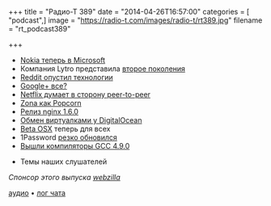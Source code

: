+++
title = "Радио-Т 389"
date = "2014-04-26T16:57:00"
categories = [ "podcast",]
image = "https://radio-t.com/images/radio-t/rt389.jpg"
filename = "rt_podcast389"

+++

* [Nokia теперь в Microsoft](http://conversations.nokia.com/2014/04/25/now-one-microsoft-open-letter-stephen-elop/)
* Компания Lytro представила [второe поколения](http://habrahabr.ru/post/220435/)
* [Reddit опустил технологии](http://www.bbc.com/news/technology-27100773)
* [Google+ все?](http://prsm.tc/Dv4pRg)
* [Netflix думает в сторону peer-to-peer](http://arstechnica.com/information-technology/2014/04/netflix-researching-large-scale-peer-to-peer-technology-for-streaming/)
* [Zona как Popcorn](http://torrentfreak.com/zona-is-a-popcorn-time-beater-and-a-pirates-dream-140425/)
* [Релиз nginx 1.6.0](http://www.opennet.ru/opennews/art.shtml?num=39638)
* [Обмен виртуалками у DigitalOcean](https://www.digitalocean.com/company/blog/easily-transfer-snapshots-between-accounts/)
* [Beta OSX](http://readwrite.com/2014/04/23/apple-os-x-mac-pre-release-software-osx-beta-seed-program) теперь для всех
* 1Password [резко обновился](http://ipadinsight.com/ipad-apps/1password-for-ipad-gets-its-biggest-update-ever-adds-users/)
* [Вышли компиляторы GCC 4.9.0](http://habrahabr.ru/post/220459/)
- Темы наших слушателей

_Спонсор этого выпуска [webzilla](http://radio-t.files.webzilla.com)_

[аудио](http://cdn.radio-t.com/rt_podcast389.mp3) • [лог чата](http://chat.radio-t.com/logs/radio-t-389.html)
<audio src="http://cdn.radio-t.com/rt_podcast389.mp3" preload="none"></audio>
